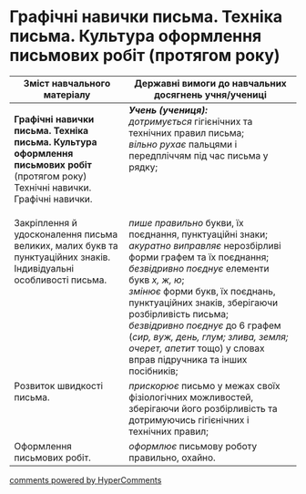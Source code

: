 <div id="hypercomments_widget" class="js-hypercomments-widget invisible"></div>

# Графічні навички письма. Техніка письма. Культура оформлення письмових робіт (протягом року)

<table>
  <tr>
    <td width="40%" align="center"><b>Зміст навчального матеріалу</b></td>
    <td width="60%" align="center"><b>Державні вимоги до навчальних досягнень учня/учениці</b></td>
  </tr>
<tbody>
  <tr>
    <td width="40%" style="vertical-align:top !important;">
    <p><b>Графічні навички письма. Техніка письма. Культура оформлення письмових робіт</b> (протягом року)<br>
Технічні навички.<br>
 Графічні навички.<br></td>
    <td width="60%" style="vertical-align:top !important;">
<i><b>Учень (учениця):</b></i><br>
<i>дотримується</i> гігієнічних та технічних правил письма; <br>
<i>вільно рухає</i> пальцями і передпліччям під час письма у рядку;<br></td>
  </tr>
  <tr>
    <td width="40%" style="vertical-align:top !important;">
Закріплення й удосконалення письма великих, малих букв та пунктуаційних знаків.<br>
Індивідуальні особливості письма.<br></td>
    <td width="60%" style="vertical-align:top !important;">
<i>пише правильно</i> букви, їх поєднання, пунктуаційні знаки; <i>акуратно виправляє</i> нерозбірливі форми графем та їх поєднання;<br>
<i>безвідривно поєднує</i> елементи букв <i>х, ж, ю</i>;<br>
<i>змінює</i> форми букв, їх поєднань, пунктуаційних знаків, зберігаючи розбірливість письма;<br>
<i>безвідривно поєднує</i> до 6 графем (<i>сир, вуж, день, глум; злива, земля; очерет, апетит</i> тощо) у словах вправ підручника та інших посібників;<br></td>
  </tr>
  <tr>
    <td width="40%" style="vertical-align:top !important;">
Розвиток швидкості письма.</td>
    <td width="60%" style="vertical-align:top !important;">
<i>прискорює</i> письмо у межах своїх фізіологічних можливостей, зберігаючи його розбірливість та дотримуючись гігієнічних і технічних правил;</td>
  </tr>
  <tr>
    <td width="40%" style="vertical-align:top !important;">
Оформлення письмових робіт.<br></td>
    <td width="60%" style="vertical-align:top !important;">
<i>оформлює</i> письмову роботу правильно, охайно.</td>
  </tr>
</tbody>
</table>

<div class="js-hypercomments-container">
<a href="http://hypercomments.com" class="hc-link" title="comments widget">comments powered by HyperComments</a>
</div>